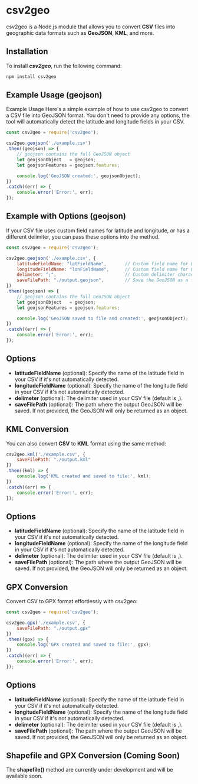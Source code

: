 
# csv2geo

csv2geo is a Node.js module that allows you to convert **CSV** files into geographic data formats such as **GeoJSON**, **KML**, and more.



## Installation

To install ***csv2geo***, run the following command:

```bash
npm install csv2geo

```

  
## Example Usage (geojson) 

Example Usage
Here's a simple example of how to use csv2geo to convert a CSV file into GeoJSON format. You don't need to provide any options, the tool will automatically detect the latitude and longitude fields in your CSV.

```javascript 
const csv2geo = require('csv2geo');

csv2geo.geojson('./example.csv')
.then((geojson) => {
    // geojson contains the full GeoJSON object
    let geojsonObject   = geojson;
    let geojsonFeatures = geojson.features;

    console.log('GeoJSON created:', geojsonObject);
})
.catch((err) => {
    console.error('Error:', err);
});
```


## Example with Options (geojson) 

If your CSV file uses custom field names for latitude and longitude, or has a different delimiter, you can pass these options into the method.



```javascript 
const csv2geo = require('csv2geo');

csv2geo.geojson('./example.csv', {
    latitudeFieldName: "latFieldName",       // Custom field name for Latitude 
    longitudeFieldName: "lonFieldName",      // Custom field name for Longitude 
    delimeter: ";",                          // Custom delimiter character
    saveFilePath: "./output.geojson",        // Save the GeoJSON as a file
})
.then((geojson) => {
    // geojson contains the full GeoJSON object
    let geojsonObject   = geojson;
    let geojsonFeatures = geojson.features;

    console.log('GeoJSON saved to file and created:', geojsonObject);
})
.catch((err) => {
    console.error('Error:', err);
});

```

    
    
## Options

- **latitudeFieldName** (optional): Specify the name of the latitude field in your CSV if it's not automatically detected.
- **longitudeFieldName** (optional): Specify the name of the longitude field in your CSV if it's not automatically detected.
- **delimeter** (optional): The delimiter used in your CSV file (default is ,).
- **saveFilePath** (optional): The path where the output GeoJSON will be saved. If not provided, the GeoJSON will only be returned as an object.

  
## KML Conversion

You can also convert **CSV** to **KML** format using the same method:



```javascript
csv2geo.kml('./example.csv', {
    saveFilePath: "./output.kml"
})
.then((kml) => {
    console.log('KML created and saved to file:', kml);
})
.catch((err) => {
    console.error('Error:', err);
});
```

    
    
## Options

- **latitudeFieldName** (optional): Specify the name of the latitude field in your CSV if it's not automatically detected.
- **longitudeFieldName** (optional): Specify the name of the longitude field in your CSV if it's not automatically detected.
- **delimeter** (optional): The delimiter used in your CSV file (default is ,).
- **saveFilePath** (optional): The path where the output GeoJSON will be saved. If not provided, the GeoJSON will only be returned as an object.

## GPX Conversion

Convert CSV to GPX format effortlessly with csv2geo:




```javascript
const csv2geo = require('csv2geo');

csv2geo.gpx('./example.csv', {
    saveFilePath: "./output.gpx"
})
.then((gpx) => {
    console.log('GPX created and saved to file:', gpx);
})
.catch((err) => {
    console.error('Error:', err);
});
```

    
    
## Options

- **latitudeFieldName** (optional): Specify the name of the latitude field in your CSV if it's not automatically detected.
- **longitudeFieldName** (optional): Specify the name of the longitude field in your CSV if it's not automatically detected.
- **delimeter** (optional): The delimiter used in your CSV file (default is ,).
- **saveFilePath** (optional): The path where the output GeoJSON will be saved. If not provided, the GeoJSON will only be returned as an object.

  
## Shapefile and GPX Conversion (Coming Soon)

The **shapefile()** method are currently under development and will be available soon.
